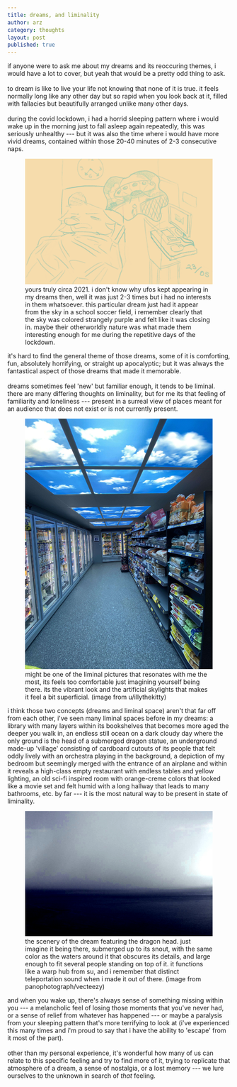 ```yaml
---
title: dreams, and liminality
author: arz
category: thoughts
layout: post
published: true
---
```


if anyone were to ask me about my dreams and its reoccuring themes, i would have a lot to cover, but yeah that would be a pretty odd thing to ask.\
\
to dream is like to live your life not knowing that none of it is true. it feels normally long like any other day but so rapid when you look back at it, filled with fallacies but beautifully arranged unlike many other days.\
\
during the covid lockdown, i had a horrid sleeping pattern where i would wake up in the morning just to fall asleep again repeatedly, this was seriously unhealthy --- but it was also the time where i would have more vivid dreams, contained within those 20-40 minutes of 2-3 consecutive naps.

<figure>
  <img alt="man dreams about ufo while sleeping (its me)" src="/assets/images/goerto_.png" />
  <figcaption>
  yours truly circa 2021. i don't know why ufos kept appearing in my dreams then, well it was just 2-3 times but i had no interests in them whatsoever. this particular dream just had it appear from the sky in a school soccer field, i remember clearly that the sky was colored strangely purple and felt like it was closing in. maybe their otherworldly nature was what made them interesting enough for me during the repetitive days of the lockdown.
  </figcaption>
</figure>

it's hard to find the general theme of those dreams, some of it is comforting, fun, absolutely horrifying, or straight up apocalyptic; but it was always the fantastical aspect of those dreams that made it memorable.\
\
dreams sometimes feel 'new' but familiar enough, it tends to be liminal. there are many differing thoughts on liminality, but for me its that feeling of familiarity and loneliness --- present in a surreal view of places meant for an audience that does not exist or is not currently present.

<figure>
  <img alt="liminal convenience store" src="/assets/images/liminal.jpg" />
  <figcaption>
    might be one of the liminal pictures that resonates with me the most, its feels too comfortable just imagining yourself being there. its the vibrant look and the artificial skylights that makes it feel a bit superficial. (image from u/illythekitty)
  </figcaption>
</figure>

i think those two concepts (dreams and liminal space) aren't that far off from each other, i've seen many liminal spaces before in my dreams: a library with many layers within its bookshelves that becomes more aged the deeper you walk in, an endless still ocean on a dark cloudy day where the only ground is the head of a submerged dragon statue, an underground made-up 'village' consisting of cardboard cutouts of its people that felt oddly lively with an orchestra playing in the background, a depiction of my bedroom but seemingly merged with the entrance of an airplane and within it reveals a high-class empty restaurant with endless tables and yellow lighting, an old sci-fi inspired room with orange-creme colors that looked like a movie set and felt humid with a long hallway that leads to many bathrooms, etc. by far --- it is the most natural way to be present in state of liminality.

<figure>
  <img alt="dark clouds over foggy sea" src="/assets/images/dreamy_sea.jpg" />
  <figcaption>
  the scenery of the dream featuring the dragon head. just imagine it being there, submerged up to its snout, with the same color as the waters around it that obscures its details, and large enough to fit several people standing on top of it. it functions like a warp hub from su, and i remember that distinct teleportation sound when i made it out of there. (image from panophotograph/vecteezy)
  </figcaption>
</figure>

and when you wake up, there's always sense of something missing within you --- a melancholic feel of losing those moments that you've never had, or a sense of relief from whatever has happened --- or maybe a paralysis from your sleeping pattern that's more terrifying to look at (i've experienced this many times and i'm proud to say that i have the ability to 'escape' from it most of the part).\
\
other than my personal experience, it's wonderful how many of us can relate to this specific feeling and try to find more of it, trying to replicate that atmosphere of a dream, a sense of nostalgia, or a lost memory --- we lure ourselves to the unknown in search of *that* feeling.